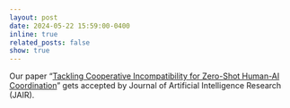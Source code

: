 ```yaml
---
layout: post
date: 2024-05-22 15:59:00-0400
inline: true
related_posts: false
show: true
---
```


Our paper “[Tackling Cooperative Incompatibility for Zero-Shot Human-AI Coordination](https://arxiv.org/abs/2306.03034)” gets accepted by Journal of Artificial Intelligence Research (JAIR).
